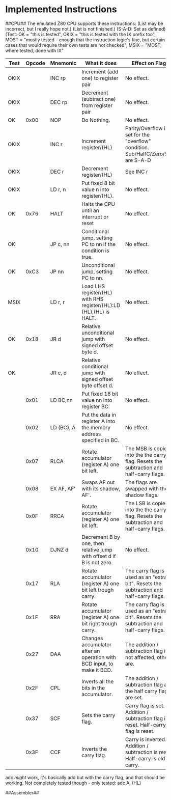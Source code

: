 Implemented Instructions
========================

##CPU##
The emulated Z80 CPU supports these instructions:
(List may be incorrect, but I really hope not.)
(List is not finished.)
(S-A-D: Set as defined)
(Test: OK = "this is tested", OKIX = "this is tested with the IX prefix too",
       MOST = "mostly tested - enough that the instruction logic's fine,
               but certain cases that would require their own tests are not checked",
       MSIX = "MOST, where tested, done with IX"

|Test|Opcode|Mnemonic  |What it does                                                          |Effect on Flags                                                                        |
|----|------|----------|----------------------------------------------------------------------|---------------------------------------------------------------------------------------|
|OKIX|      |INC rp    |Increment (add one) to register pair                                  |No effect.                                                                             |
|OKIX|      |DEC rp    |Decrement (subtract one) from register pair                           |No effect.                                                                             |
| OK | 0x00 |NOP       |Do Nothing.                                                           |No effect.                                                                             |
|OKIX|      |INC r     |Increment register/(HL)                                               |Parity/Overflow is set for the "overflow" condition. Sub/HalfC/Zero/Sign are S-A-D     |
|OKIX|      |DEC r     |Decrement register/(HL)                                               |See INC r                                                                              |
|OKIX|      |LD r, n   |Put fixed 8 bit value n into register/(HL).                           |No effect.                                                                             |
| OK | 0x76 |HALT      |Halts the CPU until an interrupt or reset                             |No effect.                                                                             |
| OK |      |JP c, nn  |Conditional jump, setting PC to nn if the condition is true.          |No effect.                                                                             |
| OK | 0xC3 |JP nn     |Unconditional jump, setting PC to nn.                                 |No effect.                                                                             |
|MSIX|      |LD r, r   |Load LHS register/(HL) with RHS register/(HL):LD (HL),(HL) is HALT.   |No effect.                                                                             |
| OK | 0x18 |JR d      |Relative unconditional jump with signed offset byte d.                |No effect.                                                                             |
| OK |      |JR c, d   |Relative conditional jump with signed offset byte offset d.           |No effect.                                                                             |
|    | 0x01 |LD BC,nn  |Put fixed 16 bit value nn into register BC.                           |No effect.                                                                             |
|    | 0x02 |LD (BC), A|Put the data in register A into the memory address specified in BC.   |No effect.                                                                             |
|    | 0x07 |RLCA      |Rotate accumulator (register A) one bit left.                         |The MSB is copied into the the carry flag. Resets the subtraction and half-carry flags.|
|    | 0x08 |EX AF, AF'|Swaps AF out with its shadow, AF'.                                    |The flags are swapped with the shadow flags.                                           |
|    | 0x0F |RRCA      |Rotate accumulator (register A) one bit left.                         |The LSB is copied into the the carry flag. Resets the subtraction and half-carry flags.|
|    | 0x10 |DJNZ d    |Decrement B by one, then relative jump with offset d if B is not zero.|No effect.                                                                             |
|    | 0x17 |RLA       |Rotate accumulator (register A) one bit left trough carry.            |The carry flag is used as an "extra bit". Resets the subtraction and half-carry flags. |
|    | 0x1F |RRA       |Rotate accumulator (register A) one bit right trough carry.           |The carry flag is used as an "extra bit". Resets the subtraction and half-carry flags. |
|    | 0x27 |DAA       |Changes accumulator after an operation with BCD input, to make it BCD.|The addition / subtraction flag is not affected, others are.                           |
|    | 0x2F |CPL       |Inverts all the bits in the accumulator.                              |The addition / subtraction flag and the half carry flags are set.                      |
|    | 0x37 |SCF       |Sets the carry flag.                                                  |Carry flag is set. Addition / subtraction flag is reset. Half-carry flag is reset.     |
|    | 0x3F |CCF       |Inverts the carry flag.                                               |Carry is inverted. Addition / subtraction is reset. Half-carry is old carry.           |

adc *might* work, it's basically add but with the carry flag, and that should be working.
Not completely tested though - only tested: adc A, (HL)

##Assembler##
